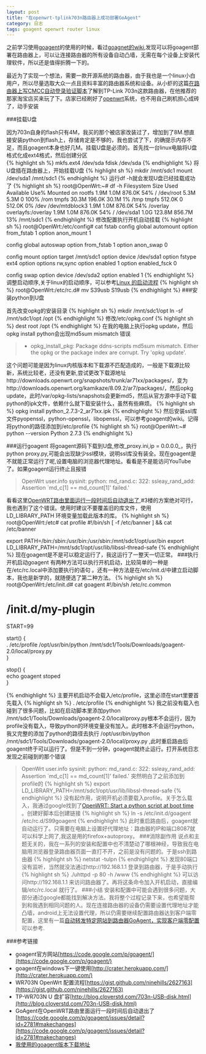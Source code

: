 ```yaml
---
layout: post
title: "在openwrt-tplink703n路由器上成功部署GoAgent"
category: 日志
tags: goagent openwrt router linux
---
```

之前学习使用[goagent](https://code.google.com/p/goagent/)的使用的时候，看过[goagnet的wiki](https://code.google.com/p/goagent/w/list),发现可以将goagent部署在路由器上，可以让连接路由器的所有设备自动凸墙，无需在每个设备上安装代理软件，所以还是值得折腾一下的。

最近为了实现一个想法，需要一款开源系统的路由器，由于我也是一个linux小白用户，所以尽量选取大众一点且资料丰富的路由器系统和设备。从小虾的这篇[在路由器上写CMCC自动登录验证脚本](http://xiaoxia.org/2012/04/28/mini-router-auto-login-cmcc/)了解到TP-Link 703n这款路由器，在他推荐的那家淘宝店买来玩了下。店家已经刷好了[openwrt](https://openwrt.org/)系统，也不用自己刷机担心成砖了，动手安装

###挂载U盘

因为703n自身的flash只有4M，我买的那个被店家改装过了，增加到了8M.想直接安装python到flash上，存储肯定是不够的，我也尝试了下，的确提示内存不足，而且goagent本身也好几M。挂载U盘是必须的。首先找一台linux电脑将U盘格式化成ext4格式，然后创建分区  
{% highlight sh  %}
mkfs.ext4 /dev/sda
fdisk /dev/sda
{% endhighlight %}
将U盘插在路由器上，开始挂载U盘
{% highlight sh  %}
mkdir /mnt/sdc1
mount /dev/sda1 /mnt/sdc1
{% endhighlight %}
运行df -h就会发现U盘已经挂载成功了
{% highlight sh  %}
root@OpenWrt:~# df -h
Filesystem                Size      Used Available Use% Mounted on
rootfs                    1.9M      1.0M    876.0K  54% /
/dev/root                 5.3M      5.3M         0 100% /rom
tmpfs                    30.3M    196.0K     30.1M   1% /tmp
tmpfs                   512.0K         0    512.0K   0% /dev
/dev/mtdblock3            1.9M      1.0M    876.0K  54% /overlay
overlayfs:/overlay        1.9M      1.0M    876.0K  54% /
/dev/sda1                 1.0G    123.8M    856.7M  13% /mnt/sdc1 
{% endhighlight %}
修改配置执行开机自动挂载
{% highlight sh %}
root@OpenWrt:/etc/config# cat fstab 
config global automount
    option from_fstab 1
    option anon_mount 1
    
config global autoswap
    option from_fstab 1
    option anon_swap 0
    
config mount
    option target    /mnt/sdc1
    option device    /dev/sda1
    option fstype    ext4
    option options    rw,sync
    option enabled    1
    option enabled_fsck 0

config swap
    option device    /dev/sda2
    option enabled    1
{% endhighlight %}
调整启动顺序,关于linux的启动顺序，可以参考[Linux 的启动流程](http://www.ruanyifeng.com/blog/2013/08/linux_boot_process.html)
{% highlight sh %}
root@OpenWrt:/etc/rc.d# mv S39usb S19usb
{% endhighlight %}
###安装python到U盘

首先改变opkg的安装目录
{% highlight sh  %}
mkdir /mnt/sdc1/opt
ln -sf /mnt/sdc1/opt /opt
{% endhighlight %}
修改/etc/opkg.conf
{% highlight sh  %}
dest root /opt
{% endhighlight %}
在我的电脑上执行opkg update，然后opkg install python会出现md5sum mismatch 错误
>* opkg_install_pkg: Package ddns-scripts md5sum mismatch. Either the opkg or the package index are corrupt. Try 'opkg update'.

这个问题可能是因为linux内核版本和下载源不匹配造成的，一般是下载源比较新，系统比较老，还没有更新,尝试更改下载源地址http://downloads.openwrt.org/snapshots/trunk/ar71xx/packages/，变为http://downloads.openwrt.org/kamikaze/8.09.2/ar7/packages/，然后opkg update，此时/var/opkg-lists/snapshots会更新md5，然后从官方源中手动下载python的ipk文件，依赖什么就下载安装什么，虽然有些麻烦。
{% highlight sh %}
opkg install python_2.7.3-2_ar71xx.ipk
{% endhighlight %}
然后安装ssl库文件pyopenssl，python-openssl，libopenssl，可以参考goagent的wiki。记得将python的路径添加到/etc/profile
{% highlight sh %}
root@OpenWrt:~# python --version
Python 2.7.3
{% endhighlight %}

###运行goagent
将goagent源码下载到U盘,修改_proxy.ini,ip = 0.0.0.0_，执行python proxy.py,可能会出现缺少ssl模块，说明ssl库没有装全。现在goagent是不就能正常运行了呢,设置电脑的浏览器代理地址。看看是不是能访问YouTube了。如果goagent运行终止且报错
>OpenWrt user.info sysinit: python: md_rand.c: 322: ssleay_rand_add: Assertion `md_c[1] == md_count[1]' failed.'

看看这里[OpenWRT路由里面运行一段时间后自动退出了](https://code.google.com/p/goagent/issues/detail?id=2781#makechanges),#3楼的方案绝对可行，我也遇到了这个错误。使用时建议不要覆盖旧的库文件，使用 LD_LIBRARY_PATH 环境变量加载此版本的库。
{% highlight sh %}
root@OpenWrt:/etc# cat profile 
#!/bin/sh
[ -f /etc/banner  ] && cat /etc/banner

export PATH=/bin:/sbin:/usr/bin:/usr/sbin:/mnt/sdc1/opt/usr/bin
export LD_LIBRARY_PATH=/mnt/sdc1/opt/usr/lib/libssl-thread-safe
{% endhighlight %}
现在goagent是不是可以稳定运行了，我这运行了一整天一切正常。
###执行开机启动goagent
有两种方法可以执行开机启动，比较简单的一种是在/etc/rc.local中添加要执行的语句 。还有一种方法是在/etc/init.d/中建立启动脚本，我也是新学的，就随便选了第二种方法。
{% highlight sh %}
root@OpenWrt:/etc/init.d# cat goagent 
#!/bin/sh /etc/rc.common  
# /init.d/my-plugin  
START=99  

start() {  
    . /etc/profile
    /opt/usr/bin/python /mnt/sdc1/Tools/Downloads/goagent-2.0/local/proxy.py  
}  
   
stop() {  
    echo goagent stoped   
}  

{% endhighlight %}
主要开机启动不会载入/etc/profile，这里必须在start里要首先载入
{% highlight sh %}
. /etc/profile
{% endhighlight %}
我之前没有载入也碰到了很多问题，比如在启动脚本里添加python /mnt/sdc1/Tools/Downloads/goagent-2.0/local/proxy.py根本不会运行，因为profile没有载入，导致python的环境变量没有加入。此时根本不会运行python，我又完整的添加了python的路径去执行 /opt/usr/bin/python /mnt/sdc1/Tools/Downloads/goagent-2.0/local/proxy.py ,此时重启路由后goagent终于可以运行了。但是不到一分钟，goagent就终止运行。打开系统日志发现之前碰到的那个错误
>OpenWrt user.info sysinit: python: md_rand.c: 322: ssleay_rand_add: Assertion `md_c[1] == md_count[1]' failed.'
突然明白了之前添加到profile的
{% highlight sh %}
export LD_LIBRARY_PATH=/mnt/sdc1/opt/usr/lib/libssl-thread-safe
{% endhighlight %}
没有起作用，说明开机必须要载入profile。关于怎么载入，我通过google找到了[OpenWRT: Start a python script at boot time ](http://thisoldgeek.blogspot.com/2013/03/openwrt-start-python-script-at-boot-time.html)。创建好脚本后创建链接
{% highlight sh %}
ln -s /etc/init.d/goagent /etc/rc.d/S99goagent
{% endhighlight %}
此时重启路由后，goagent就自动运行了。只需要在电脑上设置好代理地址：路由器的IP和端口8087就可以科学上网了,我这是用的firefox+autoproxy。
###消除副作用
说点和主题无关的，我在一系列的安装和配置中也不清楚动了哪根神经，导致我在电脑用浏览器登录路由器页面一直打不开，之前是没有问题的。于是ssh到路由器
{% highlight sh %}
netstat -tulpn
{% endhighlight %}
发现80端口没有监听，当然就没法通过http://192.168.1.1 登录到路由器，于是手动执行
{% highlight sh %}
./uhttpd -p 80 -h /www
{% endhighlight %}
可以访问http://192.168.1.1 来访问路由器了。再将这条命令加入开机启动，直接编辑/etc/rc.local 就行了。
###小结
安装和配置中可能会遇到很多问题，大部分通过google都能找到解决方法。我将整个过程记录下来，也希望能帮到和我遇到相同问题的人。现在连接路由器的设备仍需要设置代理地址才能凸墙，android上无法设置代理，所以仍需要继续配置路由器达到客户端零配置，这里有一篇[自动转发特定网站到路由器GoAgent，实现客户端零配置](http://yonsm.net/zero-client-config-with-goagent-router/)可以参考.  


###参考链接
  * goagent官方网站[https://code.google.com/p/goagent/](https://code.google.com/p/goagent/)  
  * goagent在windows下一键使用[http://crater.herokuapp.com/](http://crater.herokuapp.com/)  
  * WR703N OpenWrt 配置流程[https://gist.github.com/ninehills/2627163](https://gist.github.com/ninehills/2627163)  
  * TP-WR703N U 盘扩容[http://blog.cloverstd.com/703n-USB-disk.html](http://blog.cloverstd.com/703n-USB-disk.html)  
  * GoAgent在OpenWRT路由里面运行一段时间后自动退出了[https://code.google.com/p/goagent/issues/detail?id=2781#makechanges](https://code.google.com/p/goagent/issues/detail?id=2781#makechanges)  
  * [我使用的goagent版本下载地址](https://dl.dropboxusercontent.com/s/jpehxdhjn5yb9uy/goagent-2.0.tar.gz?token_hash=AAH5IE1dvHCrCrtTpnkeOkjlbK2Imaf_bLtJMR6oCH-Q4A&dl=1)
